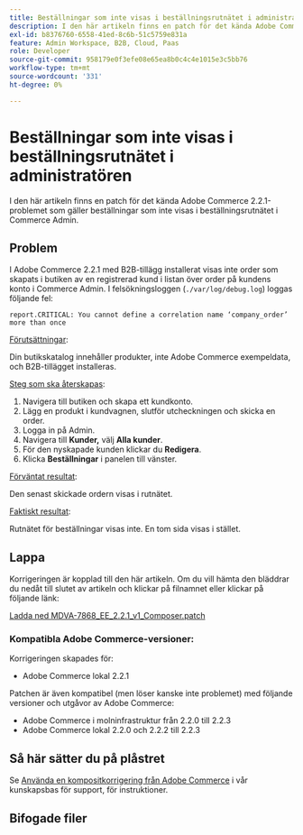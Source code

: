 ```yaml
---
title: Beställningar som inte visas i beställningsrutnätet i administratören
description: I den här artikeln finns en patch för det kända Adobe Commerce 2.2.1-problemet som gäller beställningar som inte visas i beställningsrutnätet i Commerce Admin.
exl-id: b8376760-6558-41ed-8c6b-51c5759e831a
feature: Admin Workspace, B2B, Cloud, Paas
role: Developer
source-git-commit: 958179e0f3efe08e65ea8b0c4c4e1015e3c5bb76
workflow-type: tm+mt
source-wordcount: '331'
ht-degree: 0%

---
```


# Beställningar som inte visas i beställningsrutnätet i administratören

I den här artikeln finns en patch för det kända Adobe Commerce 2.2.1-problemet som gäller beställningar som inte visas i beställningsrutnätet i Commerce Admin.

## Problem

I Adobe Commerce 2.2.1 med B2B-tillägg installerat visas inte order som skapats i butiken av en registrerad kund i listan över order på kundens konto i Commerce Admin. I felsökningsloggen (`./var/log/debug.log`) loggas följande fel:

`report.CRITICAL: You cannot define a correlation name ‘company_order’ more than once`

<u>Förutsättningar</u>:

Din butikskatalog innehåller produkter, inte Adobe Commerce exempeldata, och B2B-tillägget installeras.

<u>Steg som ska återskapas</u>:

1. Navigera till butiken och skapa ett kundkonto.
1. Lägg en produkt i kundvagnen, slutför utcheckningen och skicka en order.
1. Logga in på Admin.
1. Navigera till **Kunder,** välj **Alla kunder**.
1. För den nyskapade kunden klickar du **Redigera**.
1. Klicka **Beställningar** i panelen till vänster.

<u>Förväntat resultat</u>:

Den senast skickade ordern visas i rutnätet.

<u>Faktiskt resultat</u>:

Rutnätet för beställningar visas inte. En tom sida visas i stället.

## Lappa

Korrigeringen är kopplad till den här artikeln. Om du vill hämta den bläddrar du nedåt till slutet av artikeln och klickar på filnamnet eller klickar på följande länk:

[Ladda ned MDVA-7868\_EE\_2.2.1\_v1\_Composer.patch](assets/MDVA-7868_EE_2.2.1_v1_composer.patch.zip)

### Kompatibla Adobe Commerce-versioner:

Korrigeringen skapades för:

* Adobe Commerce lokal 2.2.1

Patchen är även kompatibel (men löser kanske inte problemet) med följande versioner och utgåvor av Adobe Commerce:

* Adobe Commerce i molninfrastruktur från 2.2.0 till 2.2.3
* Adobe Commerce lokal 2.2.0 och 2.2.2 till 2.2.3

## Så här sätter du på plåstret

Se [Använda en kompositkorrigering från Adobe Commerce](/help/how-to/general/how-to-apply-a-composer-patch-provided-by-magento.md) i vår kunskapsbas för support, för instruktioner.

## Bifogade filer
